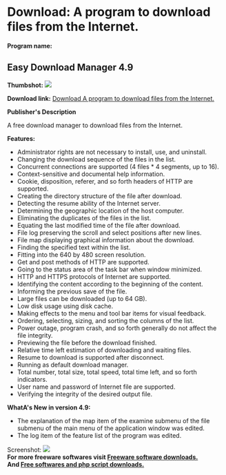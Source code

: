 # Download: A program to download files from the Internet.

**Program name:**

## Easy Download Manager 4.9

  
**Thumbshot:** ![](http://www.freewarefiles.com/screenshot/easydwnldmngr_md.jpg)   
  
**Download link:** [Download A program to download files from the Internet.](http://freesoftwares.boysofts.com/Easy-Download-Manager_program_73186.html)  
  


**Publisher's Description**  
  


A free download manager to download files from the Internet. 

**Features:**

  * Administrator rights are not necessary to install, use, and uninstall. 
  * Changing the download sequence of the files in the list. 
  * Concurrent connections are supported (4 files * 4 segments, up to 16). 
  * Context-sensitive and documental help information. 
  * Cookie, disposition, referer, and so forth headers of HTTP are supported. 
  * Creating the directory structure of the file after download. 
  * Detecting the resume ability of the Internet server. 
  * Determining the geographic location of the host computer. 
  * Eliminating the duplicates of the files in the list. 
  * Equating the last modified time of the file after download. 
  * File log preserving the scroll and select positions after new lines. 
  * File map displaying graphical information about the download. 
  * Finding the specified text within the list. 
  * Fitting into the 640 by 480 screen resolution. 
  * Get and post methods of HTTP are supported. 
  * Going to the status area of the task bar when window minimized. 
  * HTTP and HTTPS protocols of Internet are supported. 
  * Identifying the content according to the beginning of the content. 
  * Informing the previous save of the file. 
  * Large files can be downloaded (up to 64 GB). 
  * Low disk usage using disk cache. 
  * Making effects to the menu and tool bar items for visual feedback. 
  * Ordering, selecting, sizing, and sorting the columns of the list. 
  * Power outage, program crash, and so forth generally do not affect the file integrity. 
  * Previewing the file before the download finished. 
  * Relative time left estimation of downloading and waiting files. 
  * Resume to download is supported after disconnect. 
  * Running as default download manager. 
  * Total number, total size, total speed, total time left, and so forth indicators. 
  * User name and password of Internet file are supported. 
  * Verifying the integrity of the desired output file. 

**WhatA's New in version 4.9:**

  * The explanation of the map item of the examine submenu of the file submenu of the main menu of the application window was edited. 
  * The log item of the feature list of the program was edited. 

  
  
Screenshot: ![](http://www.freewarefiles.com/screenshot/easydwnldmngr.jpg)   
**For more freeware softwares visit [Freeware software downloads.](http://freesoftwares.boysofts.com/)**   
**And [Free softwares and php script downloads.](http://www.boysofts.com/)**
